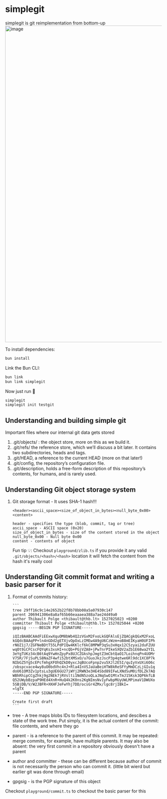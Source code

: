 # simplegit

simplegit is git reimplementation from bottom-up
<img width="1017" alt="image" src="https://github.com/PranjalAgni/simplegit/assets/26196076/c816b0ea-f00f-4b13-8622-4f118fe1c19a">

To install dependencies:

```bash
bun install
```

Link the Bun CLI:

```bash
bun link
bun link simplegit
```

Now just run :rocket:

```bash
simplegit
simplegit init testgit
```

## Understanding and building simple git

Important files where our internal git data gets stored

1. .git/objects/ : the object store, more on this as we build it.
2. .git/refs/ the reference store, which we’ll discuss a bit later. It contains two subdirectories, heads and tags.
3. .git/HEAD, a reference to the current HEAD (more on that later!)
4. .git/config, the repository’s configuration file.
5. .git/description, holds a free-form description of this repository’s contents, for humans, and is rarely used.

## Understanding Git object storage system

1.  Git storage format - It uses SHA-1 hash!!!

    `<header><ascii_space><size_of_object_in_bytes><null_byte_0x00><content>`

        header - specifies the type (blob, commit, tag or tree)
        ascii_space - ASCII space (0x20)
        size_of_object_in_bytes - size of the content stored in the object
        null_byte_0x00 - Null byte 0x00
        content - contents of object

    Fun tip 💡: Checkout `playground/zlib.ts` if you provide it any valid `.git/objects/<hash>/<hash>` location it will fetch the content from the hash it's really cool

## Understanding Git commit format and writing a basic parser for it

1.  Format of commits history:

        ```
        tree 29ff16c9c14e2652b22f8b78bb08a5a07930c147
        parent 206941306e8a8af65b66eaaaea388a7ae24d49a0
        author Thibault Polge <thibault@thb.lt> 1527025023 +0200
        committer Thibault Polge <thibault@thb.lt> 1527025044 +0200
        gpgsig -----BEGIN PGP SIGNATURE-----

        iQIzBAABCAAdFiEExwXquOM8bWb4Q2zVGxM2FxoLkGQFAlsEjZQACgkQGxM2FxoL
        kGQdcBAAqPP+ln4nGDd2gETXjvOpOxLzIMEw4A9gU6CzWzm+oB8mEIKyaH0UFIPh
        rNUZ1j7/ZGFNeBDtT55LPdPIQw4KKlcf6kC8MPWP3qSu3xHqx12C5zyai2duFZUU
        wqOt9iCFCscFQYqKs3xsHI+ncQb+PGjVZA8+jPw7nrPIkeSXQV2aZb1E68wa2YIL
        3eYgTUKz34cB6tAq9YwHnZpyPx8UJCZGkshpJmgtZ3mCbtQaO17LoihnqPn4UOMr
        V75R/7FjSuPLS8NaZF4wfi52btXMSxO/u7GuoJkzJscP3p4qtwe6Rl9dc1XC8P7k
        NIbGZ5Yg5cEPcfmhgXFOhQZkD0yxcJqBUcoFpnp2vu5XJl2E5I/quIyVxUXi6O6c
        /obspcvace4wy8uO0bdVhc4nJ+Rla4InVSJaUaBeiHTW8kReSFYyMmDCzLjGIu1q
        doU61OM3Zv1ptsLu3gUE6GU27iWYj2RWN3e3HE4Sbd89IFwLXNdSuM0ifDLZk7AQ
        WBhRhipCCgZhkj9g2NEk7jRVslti1NdN5zoQLaJNqSwO1MtxTmJ15Ksk3QP6kfLB
        Q52UWybBzpaP9HEd4XnR+HuQ4k2K0ns2KgNImsNvIyFwbpMUyUWLMPimaV1DWUXo
        5SBjDB/V/W2JBFR+XKHFJeFwYhj7DD/ocsGr4ZMx/lgc8rjIBkI=
        =lgTX
        -----END PGP SIGNATURE-----

        Create first draft
        ```

- tree - A tree maps blobs IDs to filesystem locations, and descibes a state of the work tree. Put simply, it is the actual content of the commit: file contents, and where they go

- parent - is a reference to the parent of this commit. It may be repeated: merge commits, for example, have multiple parents. It may also be absent: the very first commit in a repository obviously doesn't have a parent

- author and committer - these can be different because author of commit is not necessarily the person who can commit it. (little bit wierd but earlier git was done through email)

- gpgsig - is the PGP signature of this object

Checkout `playground/commit.ts` to checkout the basic parser for this
